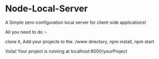 # Node-Local-Server
A Simple zero-configuration local server for client-side applications!

All you need to do :-

clone it, 
Add your projects to the ./www directory, 
npm install, 
npm start

Voila! Your project is running at localhost:8000/yourProject
